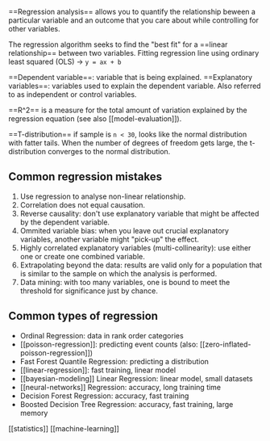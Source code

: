 ==Regression analysis== allows you to quantify the relationship beween a particular variable and an outcome that you care about while controlling for other variables.

The regression algorithm seeks to find the "best fit" for a ==linear relationship== between two variables. Fitting regression line using ordinary least squared (OLS) -> `y = ax + b`

==Dependent variable==: variable that is being explained.
==Explanatory variables==: variables used to explain the dependent variable. Also referred to as independent or control variables.

==R^2== is a measure for the total amount of variation explained by the regression equation (see also [[model-evaluation]]).

==T-distribution== if sample is `n < 30`, looks like the normal distribution with fatter tails. When the number of degrees of freedom gets large, the t-distribution converges to the normal distribution.
## Common regression mistakes

1. Use regression to analyse non-linear relationship.
2. Correlation does not equal causation.
3. Reverse causality: don't use explanatory variable that might be affected by the dependent variable.
4. Ommited variable bias: when you leave out crucial explanatory variables, another variable might "pick-up" the effect.
5. Highly correlated explanatory variables (multi-collinearity): use either one or create one combined variable.
6. Extrapolating beyond the data: results are valid only for a population that is similar to the sample on which the analysis is performed.
7. Data mining: with too many variables, one is bound to meet the threshold for significance just by chance.
## Common types of regression

- Ordinal Regression: data in rank order categories
- [[poisson-regression]]: predicting event counts (also: [[zero-inflated-poisson-regression]])
- Fast Forest Quantile Regression: predicting a distribution
- [[linear-regression]]: fast training, linear model
- [[bayesian-modeling]] Linear Regression: linear model, small datasets
- [[neural-networks]] Regression: accuracy, long training time
- Decision Forest Regression: accuracy, fast training
- Boosted Decision Tree Regression: accuracy, fast training, large memory

[[statistics]] [[machine-learning]]